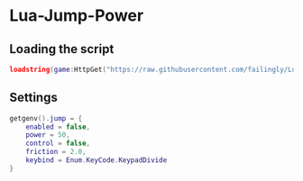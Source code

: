 # Lua-Jump-Power

## Loading the script
```lua
loadstring(game:HttpGet("https://raw.githubusercontent.com/failingly/Lua-Jump-Power/refs/heads/main/speed.lua"))()
```



## Settings
```lua
getgenv().jump = {
    enabled = false,
    power = 50, 
    control = false,
    friction = 2.0,    
    keybind = Enum.KeyCode.KeypadDivide 
}
```

